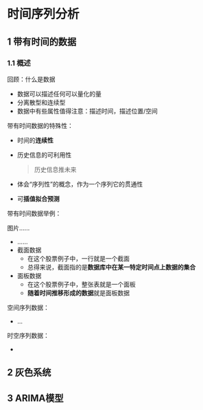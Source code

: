 # 时间序列分析

## 1 带有时间的数据

### 1.1 概述

回顾：什么是数据

- 数据可以描述任何可以量化的量
- 分离散型和连续型
- 数据中有些属性值得注意：描述时间，描述位置/空间

带有时间数据的特殊性：

- 时间的**连续性**

- 历史信息的可利用性

  > 历史信息推未来

- 体会“序列性”的概念，作为一个序列它的贯通性

- 可**插值拟合预测**

带有时间数据举例：

图片......

- ......
- 截面数据
  - 在这个股票例子中，一行就是一个截面
  - 总得来说，截面指的是**数据库中在某一特定时间点上数据的集合**
- 面板数据
  - 在这个股票例子中，整张表就是一个面板
  - **随着时间推移形成的数据**就是面板数据

空间序列数据：

- ...

时空序列数据：

- 

## 2 灰色系统



## 3 ARIMA模型